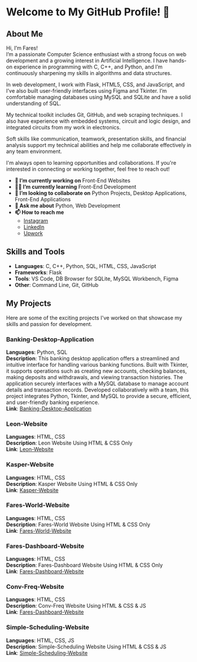 # Welcome to My GitHub Profile! 👋

## About Me

Hi, I’m Fares!  
I’m a passionate Computer Science enthusiast with a strong focus on web development and a growing interest in Artificial Intelligence. I have hands-on experience in programming with C, C++, and Python, and I’m continuously sharpening my skills in algorithms and data structures.

In web development, I work with Flask, HTML5, CSS, and JavaScript, and I’ve also built user-friendly interfaces using Figma and Tkinter. I’m comfortable managing databases using MySQL and SQLite and have a solid understanding of SQL.

My technical toolkit includes Git, GitHub, and web scraping techniques. I also have experience with embedded systems, circuit and logic design, and integrated circuits from my work in electronics.

Soft skills like communication, teamwork, presentation skills, and financial analysis support my technical abilities and help me collaborate effectively in any team environment.

I'm always open to learning opportunities and collaborations. If you're interested in connecting or working together, feel free to reach out!

- **💼 I’m currently working on** Front-End Websites
- **🧑‍💻 I’m currently learning** Front-End Development
- **🤝 I’m looking to collaborate on** Python Projects, Desktop Applications, Front-End Applications
- **💬 Ask me about** Python, Web Development
- **📫 How to reach me**
  - [Instagram](https://www.instagram.com/farestaha_)
  - [LinkedIn](https://www.linkedin.com/in/fares-taha)
  - [Upwork](https://www.upwork.com/freelancers/~01adc99453cde46643?mp_source=share)

## Skills and Tools

- **Languages**: C, C++, Python, SQL, HTML, CSS, JavaScript
- **Frameworks**: Flask
- **Tools**: VS Code, DB Browser for SQLite, MySQL Workbench, Figma
- **Other**: Command Line, Git, GitHub

## My Projects

Here are some of the exciting projects I've worked on that showcase my skills and passion for development.

### Banking-Desktop-Application

**Languages**: Python, SQL  
**Description**: This banking desktop application offers a streamlined and intuitive interface for handling various banking functions. Built with Tkinter, it supports operations such as creating new accounts, checking balances, making deposits and withdrawals, and viewing transaction histories. The application securely interfaces with a MySQL database to manage account details and transaction records. Developed collaboratively with a team, this project integrates Python, Tkinter, and MySQL to provide a secure, efficient, and user-friendly banking experience.  
**Link**: [Banking-Desktop-Application](https://github.com/Mohamed-Geweida/Bank-Project/)

### Leon-Website

**Languages**: HTML, CSS  
**Description**: Leon Website Using HTML & CSS Only  
**Link**: [Leon-Website](https://fares-taha.github.io/Leon/)

### Kasper-Website

**Languages**: HTML, CSS  
**Description**: Kasper Website Using HTML & CSS Only  
**Link**: [Kasper-Website](https://fares-taha.github.io/Kasper/)

### Fares-World-Website

**Languages**: HTML, CSS  
**Description**: Fares-World Website Using HTML & CSS Only  
**Link**: [Fares-World-Website](https://fares-taha.github.io/Fares-World/)

### Fares-Dashboard-Website

**Languages**: HTML, CSS  
**Description**: Fares-Dashboard Website Using HTML & CSS Only  
**Link**: [Fares-Dashboard-Website](https://fares-taha.github.io/Fares-Dashboard/)

### Conv-Freq-Website

**Languages**: HTML, CSS  
**Description**: Conv-Freq Website Using HTML & CSS & JS  
**Link**: [Fares-Dashboard-Website](https://fares-taha.github.io/Conv-Freq/)

### Simple-Scheduling-Website

**Languages**: HTML, CSS, JS  
**Description**: Simple-Scheduling Website Using HTML & CSS & JS  
**Link**: [Simple-Scheduling-Website](https://fares-taha.github.io/Simple-Scheduling/)
